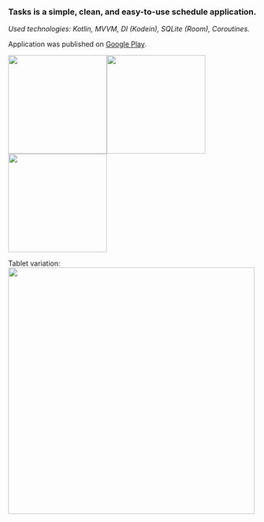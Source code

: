 ### Tasks is a simple, clean, and easy-to-use schedule application.

*Used technologies: Kotlin, MVVM, DI (Kodein), SQLite (Room), Coroutines.*

Application was published on [Google Play](https://play.google.com/store/apps/details?id=room106.app.scheduleapplication).

<img src="https://i.imgur.com/tkJDK6p.png" width="200"/><img src="https://i.imgur.com/zwOT1EF.png" width="200"/><img src="https://i.imgur.com/9esd1ke.png" width="200"/></br>

Tablet variation:</br>
<img src="https://i.imgur.com/GZVQLgx.png" width="500"/>
